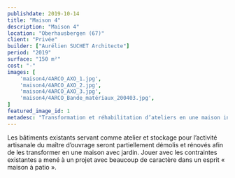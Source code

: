 ```yaml
---
publishdate: 2019-10-14
title: "Maison 4"
description: "Maison 4"
location: "Oberhausbergen (67)"
client: "Privée"
builder: ["Aurélien SUCHET Architecte"]
period: "2019"
surface: "150 m²"
cost: "-"
images: [
    'maison4/4ARCO_AXO_1.jpg',
    'maison4/4ARCO_AXO_2.jpg',
    'maison4/4ARCO_AXO_3.jpg',
    'maison4/4ARCO_Bande_matériaux_200403.jpg',
]
featured_image_id: 1
metadesc: "Transformation et réhabilitation d’ateliers en une maison individuelle située à Oberhausbergen."
---
```

Les bâtiments existants servant comme atelier et stockage pour l’activité artisanale du maître d’ouvrage seront partiellement démolis et rénovés afin de les transformer en une maison avec jardin. Jouer avec les contraintes existantes a mené à un projet avec beaucoup de caractère dans un esprit « maison à patio ».
